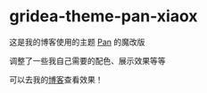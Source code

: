 # gridea-theme-pan-xiaox

这是我的博客使用的主题 [Pan](https://github.com/alterfang/gridea-theme-pan) 的魔改版

调整了一些我自己需要的配色、展示效果等等

可以去我的[博客](chiperman.design)查看效果！